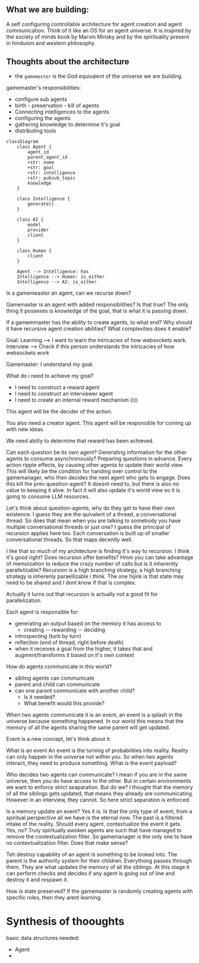 ## What we are building:
A self configuring controllable architecture for agent creation and agent communication. Think of it like an OS for an agent universe. It is inspired by the society of minds book by Marvin Minsky and by the spirituality present in hinduism and western philosophy. 


## Thoughts about the architecture

- the `gamemaster` is the God equivalent of the universe we are building. 

gamemaster's responsibilities:
- configure sub agents 
- birth - preservation - kill of agents
- Connecting intelligences to the agents 
- configuring the agents
- gathering knowledge to determine it's goal
- distributing tools

```mermaid
classDiagram
    class Agent {
        agent_id
        parent_agent_id
        +str: name 
        +str: goal
        +str: intelligence
        +str: pubsub_topic
        knowledge
    }

    class Intelligence {
        generate()
    }

    class AI {
        model
        provider
        client
    }

    class Human {
        client
    }

    Agent --> Intelligence: has
    Intelligence --> Human: is_either
    Intelligence --> AI: is_either
```
Is a gamemeaster an agent, can we recurse down?

Gamemaster is an agent with added responsibilities? Is that true? The only thing it posseses is knowledge of the goal, that is what it is passing down. 

If a gamemmaster has the ability to create agents, to what end? Why should it have recursive agent creation abilities? What complexities does it enable?

Goal: 
Learning --> I want to learn the intricacies of how websockets work.
Interview --> Check if this person understands the intricacies of how websockets work

Gamemaster:
I understand my goal. 

What do i need to achieve my goal? 
- I need to construct a reward agent 
- I need to construct an interviewer agent
- I need to create an internal reward mechanism ()()

This agent will be the decider of the action. 

You also need a creator agent. This agent will be responsible for coming up with new ideas. 

We need abilty to determine that reward has been achieved. 

Can each question be its own agent? 
Generating information for the other agents to consume asynchronously? Preparing questions in advance. Every action ripple effects, by causing other agents to update their world view. 
This will likely be the condition for handing over control to the gamemanager, who then decides the next agent who gets to engage. 
Does this kill the prev question-agent? It doesnt need to, but there is also no value to keeping it alive. In fact it will also update it's world view so it is going to consume LLM resources. 

Let's think about question-agents, why do they get to have their own existence. I guess they are the quivalent of a thread, a conversational thread. So does that mean when you are talking to somebody you have multiple conversational threads or just one? I guess the principal of recursion applies here too. Each conversation is built up of smaller conversational threads. So that maps decently well. 

I like that so much of my architecture is finding it's way to recursion. I think it's good right? Does recursion offer benefits? Hmm you can take advantage of memoization to reduce the crazy number of calls but is it inherently parallelizable? Recursion is a high branching strategy, a high branching strategy is inherenly paraellizable i think. The one hijink is that state may need to be shared and I dont know if that is complex. 

Actually it turns out that recursion is actually not a good fit for parallelization. 


Each agent is responsible for:
- generating an output based on the memory it has access to 
    - creating -- rewarding -- deciding 
- introspecting (turb by turn)
- reflection (end of thread, right before death)
- when it receives a goal from the higher, it takes that and augment/transforms it based on it's own context


How do agents communicate in this world?
- sibling agents can communicate
- parent and child can communicate 
- can one parent communicate with another child? 
    - Is it needed? 
    - What benefit would this provide?

When two agents communicate it is an event, an event is a splash in the universe because something happened. In our world this means that the memory of all the agents sharing the same parent will get updated. 

Event is a new concept, let's think about it:

What is an event
An event is the turning of probabilities into reality. Reality can only happen in the universe not within you. 
So when two agents interact, they need to produce something. 
What is the event payload?

Who decides two agents can communicate?
I mean if you are in the same universe, then you do have access to the other. 
But in certain environments we want to enforce strict seaparation. But do we?
I thought that the memory of all the siblings gets updated, that means they already are communicating. 
However in an interview, they cannot. So here strict separation is enforced. 

Is a memory update an event? Yes it is.
Is that the only type of event, from a spiritual perspective all we have is the eternal now. The past is a filtered intake of the reality. 
Should every agent, contextualize the event it gets. Yes, no? Truly spiritually awoken agents are such that have managed to remove the contextualization filter. So gamemanager is the only one to have no contextualization filter. Does that make sense? 

Teh destroy capability of an agent is something to be looked into. The parent is the authority system for their children. Everythong passes through them. They are what updates the memory of all the siblings. At this stage it can perform checks and decides if any agent is going out of line and destroy it and respawn it. 

How is state preserved? If the gamemaster is randomly creating agents with specific roles, then they arent learning. 


# Synthesis of thooughts

basic data structures needed:
- Agent
- 






